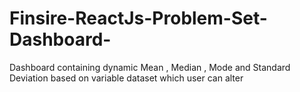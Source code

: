 # Finsire-ReactJs-Problem-Set-Dashboard-
Dashboard containing dynamic Mean , Median , Mode and Standard Deviation based on variable dataset which user can alter
